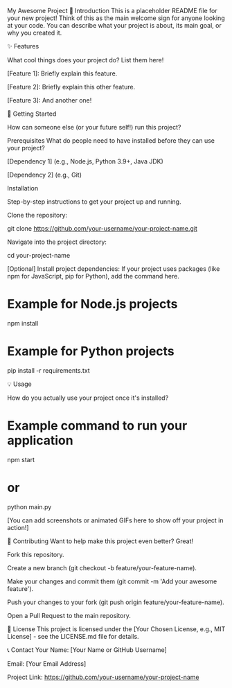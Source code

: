 My Awesome Project
📝 Introduction
This is a placeholder README file for your new project! Think of this as the main welcome sign for anyone looking at your code. You can describe what your project is about, its main goal, or why you created it.

✨ Features

What cool things does your project do? List them here!

[Feature 1]: Briefly explain this feature.

[Feature 2]: Briefly explain this other feature.

[Feature 3]: And another one!

🚀 Getting Started

How can someone else (or your future self!) run this project?

Prerequisites
What do people need to have installed before they can use your project?

[Dependency 1] (e.g., Node.js, Python 3.9+, Java JDK)

[Dependency 2] (e.g., Git)

Installation

Step-by-step instructions to get your project up and running.

Clone the repository:

git clone https://github.com/your-username/your-project-name.git

Navigate into the project directory:

cd your-project-name

[Optional] Install project dependencies:
If your project uses packages (like npm for JavaScript, pip for Python), add the command here.

# Example for Node.js projects
npm install

# Example for Python projects
pip install -r requirements.txt

💡 Usage

How do you actually use your project once it's installed?

# Example command to run your application

npm start
# or

python main.py

[You can add screenshots or animated GIFs here to show off your project in action!]

🤝 Contributing
Want to help make this project even better? Great!

Fork this repository.

Create a new branch (git checkout -b feature/your-feature-name).

Make your changes and commit them (git commit -m 'Add your awesome feature').

Push your changes to your fork (git push origin feature/your-feature-name).

Open a Pull Request to the main repository.

📜 License
This project is licensed under the [Your Chosen License, e.g., MIT License] - see the LICENSE.md file for details.

📞 Contact
Your Name: [Your Name or GitHub Username]

Email: [Your Email Address]

Project Link: https://github.com/your-username/your-project-name
